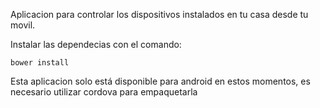 Aplicacion para controlar los dispositivos instalados en tu casa desde tu movil.

Instalar las dependecias con el comando: 

	bower install

Esta aplicacion solo está disponible para android en estos momentos, es necesario utilizar cordova para empaquetarla